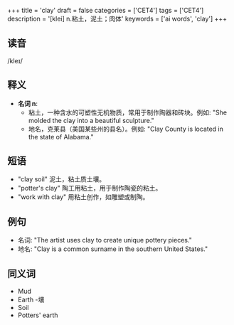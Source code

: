 +++
title = 'clay'
draft = false
categories = ['CET4']
tags = ['CET4']
description = '[klei] n.粘土，泥土；肉体'
keywords = ['ai words', 'clay']
+++

## 读音
/kleɪ/

## 释义
- **名词 n**:
  - 粘土，一种含水的可塑性无机物质，常用于制作陶器和砖块。例如: "She molded the clay into a beautiful sculpture."
  - 地名，克莱县（美国某些州的县名）。例如: "Clay County is located in the state of Alabama."

## 短语
- "clay soil" 泥土，粘土质土壤。
- "potter's clay" 陶工用粘土，用于制作陶瓷的粘土。
- "work with clay" 用粘土创作，如雕塑或制陶。

## 例句
- 名词: "The artist uses clay to create unique pottery pieces."
- 地名: "Clay is a common surname in the southern United States."

## 同义词
- Mud
- Earth
-壤
- Soil
- Potters' earth

